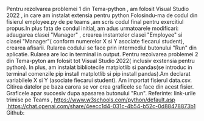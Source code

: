 Pentru rezolvarea problemei 1 din Tema-python , am folosit Visual Studio 2022 , in care am instalat extensia pentru python.Folosindu-ma de codul din fisierul employee.py
de pe teams ,am scris codul final pentru exercitiul propus.In plus fata de condul initial, am adus urmatoarele modificari: adaugarea clasei "Manager" , crearea instantelor 
clasei "Employee" si clasei "Manager"( conform numerelor X si Y asociate fiecarui student), crearea afisarii. Rularea codului se face  prin intermediul butonului "Run" 
din aplicatie. Rularea are loc in terminal in output. 
Pentru rezolvarea problemei 2 din Tema-pyton am folosit tot Visual Studio 2022( inclusiv exstensia pentru python). In plus, am instalat bibliotecile matplotlib si 
pandas(se introduc in terminal comenzile pip install matplotlib si pip install pandas).Am declarat variabilele X si Y (asociate fiecarui student).
Am importat fisierul data.csv. Citirea datelor pe baza carora se vor crea graficele se face din acest fisier. Graficele apar succesiv dupa apasarea butonului "Run".
Referinte: link-urile trimise pe Teams , https://www.w3schools.com/python/default.asp ,https://chat.openai.com/share/4eecc1d4-031c-4b54-b52c-0d88478873b1
Github: 
